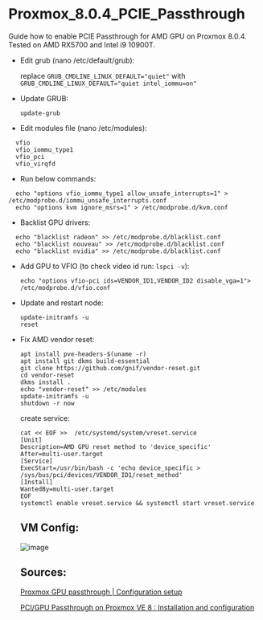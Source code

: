 # Proxmox_8.0.4_PCIE_Passthrough
Guide how to enable PCIE Passthrough for AMD GPU on Proxmox 8.0.4. Tested on AMD RX5700 and Intel i9 10900T.

- Edit grub (nano /etc/default/grub):

  replace ``` GRUB_CMDLINE_LINUX_DEFAULT="quiet" ``` with ```GRUB_CMDLINE_LINUX_DEFAULT="quiet intel_iommu=on" ```

- Update GRUB:

  ``` update-grub ```

- Edit modules file (nano /etc/modules):

```
  vfio
  vfio_iommu_type1
  vfio_pci
  vfio_virqfd
```

- Run below commands:

```
  echo "options vfio_iommu_type1 allow_unsafe_interrupts=1" > /etc/modprobe.d/iommu_unsafe_interrupts.conf
  echo "options kvm ignore_msrs=1" > /etc/modprobe.d/kvm.conf
```

- Backlist GPU drivers:

```
  echo "blacklist radeon" >> /etc/modprobe.d/blacklist.conf
  echo "blacklist nouveau" >> /etc/modprobe.d/blacklist.conf
  echo "blacklist nvidia" >> /etc/modprobe.d/blacklist.conf
```

- Add GPU to VFIO (to check video id run: ```lspci -v```):

  ``` echo "options vfio-pci ids=VENDOR_ID1,VENDOR_ID2 disable_vga=1"> /etc/modprobe.d/vfio.conf ```

- Update and restart node:

  ```
  update-initramfs -u
  reset
  ```

- Fix AMD vendor reset:

   ```
  apt install pve-headers-$(uname -r)
  apt install git dkms build-essential
  git clone https://github.com/gnif/vendor-reset.git
  cd vendor-reset
  dkms install .
  echo "vendor-reset" >> /etc/modules
  update-initramfs -u
  shutdown -r now
   ```

  create service:

  ```
  cat << EOF >>  /etc/systemd/system/vreset.service
  [Unit]
  Description=AMD GPU reset method to 'device_specific'
  After=multi-user.target
  [Service]
  ExecStart=/usr/bin/bash -c 'echo device_specific > /sys/bus/pci/devices/VENDOR_ID1/reset_method'
  [Install]
  WantedBy=multi-user.target
  EOF
  systemctl enable vreset.service && systemctl start vreset.service
  ```

  ## VM Config:

  ![image](https://github.com/mtyb/Proxmox_8.0.4_PCIE_Passthrough/assets/50377736/32b1294a-583f-4ca8-8117-0a3d77500028)


  ## Sources:
  [Proxmox GPU passthrough | Configuration setup](https://bobcares.com/blog/proxmox-gpu-passthrough/)
  
  [PCI/GPU Passthrough on Proxmox VE 8 : Installation and configuration](https://forum.proxmox.com/threads/pci-gpu-passthrough-on-proxmox-ve-8-installation-and-configuration.130218/)
